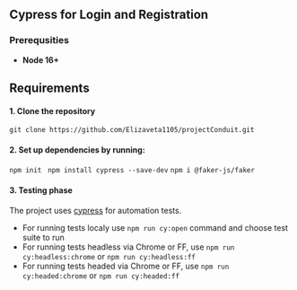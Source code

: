 ## **Cypress for Login and Registration**

### **Prerequsities**

- **Node 16+**

## Requirements

#### 1. Clone the repository

`git clone https://github.com/Elizaveta1105/projectConduit.git`

#### 2. Set up dependencies by running:

`npm init `
`npm install cypress --save-dev`
`npm i @faker-js/faker`

#### 3. Testing phase
The project uses [cypress](https://www.cypress.io/) for automation tests.

- For running tests localy use `npm run cy:open` command and choose test suite to run
- For running tests headless via Chrome or FF, use `npm run cy:headless:chrome` or `npm run cy:headless:ff`
- For running tests headed via Chrome or FF, use `npm run cy:headed:chrome` or `npm run cy:headed:ff`